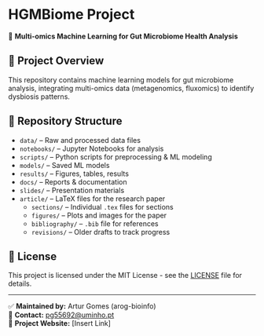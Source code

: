 # HGMBiome Project

🚀 **Multi-omics Machine Learning for Gut Microbiome Health Analysis**

## 📌 Project Overview
This repository contains machine learning models for gut microbiome analysis, integrating multi-omics data (metagenomics, fluxomics) to identify dysbiosis patterns.

## 📁 Repository Structure
- `data/` – Raw and processed data files
- `notebooks/` – Jupyter Notebooks for analysis
- `scripts/` – Python scripts for preprocessing & ML modeling
- `models/` – Saved ML models
- `results/` – Figures, tables, results
- `docs/` – Reports & documentation
- `slides/` – Presentation materials
- `article/` – LaTeX files for the research paper
  - `sections/` – Individual `.tex` files for sections
  - `figures/` – Plots and images for the paper
  - `bibliography/` – `.bib` file for references
  - `revisions/` – Older drafts to track progress

## 📜 License
This project is licensed under the MIT License - see the [LICENSE](LICENSE) file for details.

---
✅ **Maintained by:** Artur Gomes (arog-bioinfo)  
📧 **Contact:** pg55692@uminho.pt  
🔗 **Project Website:** [Insert Link]  


